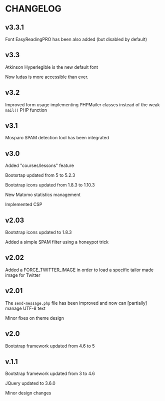 # CHANGELOG

## v3.3.1

Font EasyReadingPRO has been also added (but disabled by default)

## v3.3

Atkinson Hyperlegible is the new default font

Now Iudas is more accessible than ever.

## v3.2

Improved form usage implementing PHPMailer classes instead of the weak `mail()` PHP function

## v3.1

Mosparo SPAM detection tool has been integrated

## v3.0

Added "courses/lessons" feature

Bootsrtap updated from 5 to 5.2.3

Bootstrap icons updated from 1.8.3 to 1.10.3

New Matomo statistics management

Implemented CSP

## v2.03

Bootstrap icons updated to 1.8.3

Added a simple SPAM filter using a honeypot trick

## v2.02

Added a FORCE_TWITTER_IMAGE in order to load a specific tailor made image for Twitter

## v2.01

The `send-message.php` file has been improved and now can [partially] manage UTF-8 text

Minor fixes on theme design

## v2.0

Bootstrap framework updated from 4.6 to 5

## v.1.1

Bootstrap framework updated from 3 to 4.6

JQuery updated to 3.6.0

Minor design changes
